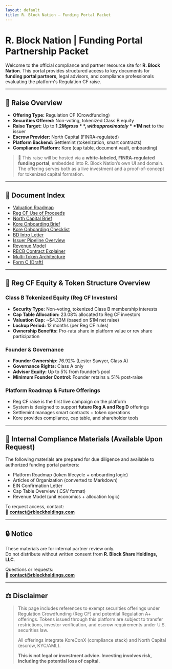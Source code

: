 ```yaml
---
layout: default
title: R. Block Nation – Funding Portal Packet
---
```


# R. Block Nation | Funding Portal Partnership Packet

Welcome to the official compliance and partner resource site for **R. Block Nation**.
This portal provides structured access to key documents for **funding portal partners**, legal advisors, and compliance professionals evaluating the platform's Regulation CF raise.

---

## 🚀 Raise Overview

- **Offering Type:** Regulation CF (Crowdfunding)
- **Securities Offered:** Non-voting, tokenized Class B equity
- **Raise Target:** Up to **$1.2M gross**, with approximately **$1M net** to the issuer
- **Escrow Provider:** North Capital (FINRA-regulated)
- **Platform Backend:** Settlemint (tokenization, smart contracts)
- **Compliance Platform:** Kore (cap table, document vault, onboarding)

> 📌 This raise will be hosted via a **white-labeled, FINRA-regulated funding portal**, embedded into R. Block Nation’s own UI and domain. The offering serves both as a live investment and a proof-of-concept for tokenized capital formation.

---

## 📄 Document Index

- [Valuation Roadmap](../TokenDocs/valuation-roadmap.md)
- [Reg CF Use of Proceeds](../ForInvestors/cf-use-of-proceeds.md)
- [North Capital Brief](bd-north-capital-brief.md)
- [Kore Onboarding Brief](kore-brief.md)
- [Kore Onboarding Checklist](KoreOnboardingChecklist.md)
- [BD Intro Letter](BDIntroLetter.md)
- [Issuer Pipeline Overview](../IssuerPipeline.md)
- [Revenue Model](../BusinessModel/RevenueModel.md)
- [RBCB Contract Explainer](../TokenDocs/contracts/RBCB-Contract-Explainer.md)
- [Multi-Token Architecture](../TokenDocs/contracts/MultiToken-Architecture.md)
- [Form C (Draft)](../Legal/FormC-Draft.md)

---

## 🔐 Reg CF Equity & Token Structure Overview

### Class B Tokenized Equity (Reg CF Investors)

- **Security Type:** Non-voting, tokenized Class B membership interests
- **Cap Table Allocation:** 23.08% allocated to Reg CF investors
- **Valuation Cap:** ~$4.33M (based on $1M net raise)
- **Lockup Period:** 12 months (per Reg CF rules)
- **Ownership Benefits:** Pro-rata share in platform value or rev share participation

### Founder & Governance

- **Founder Ownership:** 76.92% (Lester Sawyer, Class A)
- **Governance Rights:** Class A only
- **Advisor Equity:** Up to 5% from founder’s pool
- **Minimum Founder Control:** Founder retains ≥ 51% post-raise

### Platform Roadmap & Future Offerings

- Reg CF raise is the first live campaign on the platform
- System is designed to support **future Reg A and Reg D** offerings
- Settlemint manages smart contracts + token operations
- Kore provides compliance, cap table, and shareholder tools

---

## 📎 Internal Compliance Materials (Available Upon Request)

The following materials are prepared for due diligence and available to authorized funding portal partners:

- Platform Roadmap (token lifecycle + onboarding logic)
- Articles of Organization (converted to Markdown)
- EIN Confirmation Letter
- Cap Table Overview (.CSV format)
- Revenue Model (unit economics + allocation logic)

To request access, contact:  
📧 **contact@rblockholdings.com**

---

## 🔒 Notice

These materials are for internal partner review only.  
Do not distribute without written consent from **R. Block Share Holdings, LLC**.

Questions or requests:  
📧 **contact@rblockholdings.com**

---

## ⚖️ Disclaimer

> This page includes references to exempt securities offerings under Regulation Crowdfunding (Reg CF) and potential Regulation A+ offerings. Tokens issued through this platform are subject to transfer restrictions, investor verification, and escrow requirements under U.S. securities law.  
>  
> All offerings integrate KoreConX (compliance stack) and North Capital (escrow, KYC/AML).  
>  
> **This is not legal or investment advice. Investing involves risk, including the potential loss of capital.**

